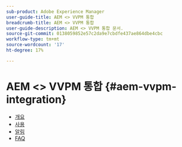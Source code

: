```yaml
---
sub-product: Adobe Experience Manager
user-guide-title: AEM <> VVPM 통합
breadcrumb-title: AEM <> VVPM 통합
user-guide-description: AEM <> VVPM 통합 문서.
source-git-commit: 0138059852e57c2da9e7cbdfe437ae864dbe4cbc
workflow-type: tm+mt
source-wordcount: '17'
ht-degree: 17%

---
```



# AEM &lt;> VVPM 통합 {#aem-vvpm-integration}

+ [개요](overview.md)
+ [사용](usage.md)
+ [알림](notices.md)
+ [FAQ](faq.md)